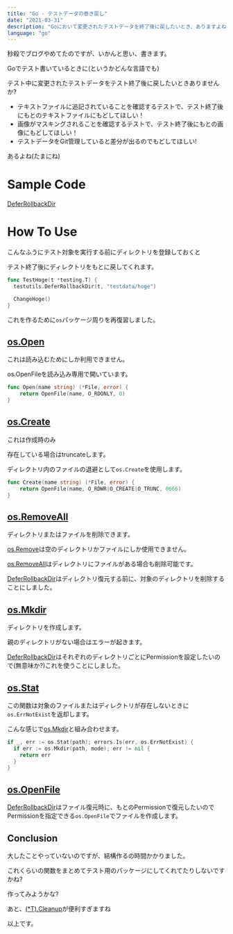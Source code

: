 ```yaml
---
title: "Go - テストデータの巻き戻し"
date: "2021-03-31"
description: "Goにおいて変更されたテストデータを終了後に戻したいとき、ありますよね?"
language: "go"
---
```


秒殺でブログやめてたのですが、いかんと思い、書きます。

Goでテスト書いているときに(というかどんな言語でも)

テスト中に変更されたテストデータをテスト終了後に戻したいときありませんか?

- テキストファイルに追記されていることを確認するテストで、テスト終了後にもとのテキストファイルにもどしてほしい！
- 画像がマスキングされることを確認するテストで、テスト終了後にもとの画像にもどしてほしい！
- テストデータをGit管理していると差分が出るのでもどしてほしい!

あるよね(たまにね)

# Sample Code

[DeferRollbackDir](https://github.com/the-coding-dead/code/blob/main/testutils/defer_rollback_dir.go)

# How To Use

こんなふうにテスト対象を実行する前にディレクトリを登録しておくと

テスト終了後にディレクトリをもとに戻してくれます。

```go
func TestHoge(t *testing.T) {
  testutils.DeferRollbackDir(t, "testdata/hoge")

  ChangeHoge()
}
```

これを作るために`os`パッケージ周りを再復習しました。

## [os.Open](https://golang.org/pkg/os/#Open)

これは読み込むためにしか利用できません。

os.OpenFileを読み込み専用で開いています。

```go
func Open(name string) (*File, error) {
	return OpenFile(name, O_RDONLY, 0)
}
```

## [os.Create](https://golang.org/pkg/os/#Create)

これは作成時のみ

存在している場合はtruncateします。

ディレクトリ内のファイルの退避として`os.Create`を使用します。

```go
func Create(name string) (*File, error) {
	return OpenFile(name, O_RDWR|O_CREATE|O_TRUNC, 0666)
}
```

## [os.RemoveAll](https://golang.org/pkg/os/#RemoveAll)

ディレクトリまたはファイルを削除できます。

[os.Remove](https://golang.org/pkg/os/#Remove)は空のディレクトリかファイルにしか使用できません。

[os.RemoveAll](https://golang.org/pkg/os/#RemoveAll)はディレクトリにファイルがある場合も削除可能です。

[DeferRollbackDir](https://github.com/the-coding-dead/code/blob/main/testutils/defer_rollback_dir.go)はディレクトリ復元する前に、対象のディレクトリを削除することにしました。

## [os.Mkdir](https://golang.org/pkg/os/#Mkdir)

ディレクトリを作成します。

親のディレクトリがない場合はエラーが起きます。

[DeferRollbackDir](https://github.com/the-coding-dead/code/blob/main/testutils/defer_rollback_dir.go)はそれぞれのディレクトリごとにPermissionを設定したいので(無意味か?)これを使うことにしました。

## [os.Stat](https://golang.org/pkg/os/#Stat)

この関数は対象のファイルまたはディレクトリが存在しないときに`os.ErrNotExist`を返却します。

こんな感じで[os.Mkdir](https://golang.org/pkg/os/#Mkdir)と組み合わせます。

```go
if _, err := os.Stat(path); errors.Is(err, os.ErrNotExist) {
  if err := os.Mkdir(path, mode); err != nil {
    return err
  }
}
```

## [os.OpenFile](https://golang.org/pkg/os/#OpenFile)

[DeferRollbackDir](https://github.com/the-coding-dead/code/blob/main/testutils/defer_rollback_dir.go)はファイル復元時に、もとのPermissionで復元したいのでPermissionを指定できる`os.OpenFile`でファイルを作成します。

## Conclusion

大したことやっていないのですが、結構作るの時間かかりました。

これくらいの関数をまとめてテスト用のパッケージにしてくれてたりしないですかね?

作ってみようかな?

あと、[(\*T).Cleanup](https://golang.org/pkg/testing/#T.Cleanup)が便利すぎますね

以上です。
